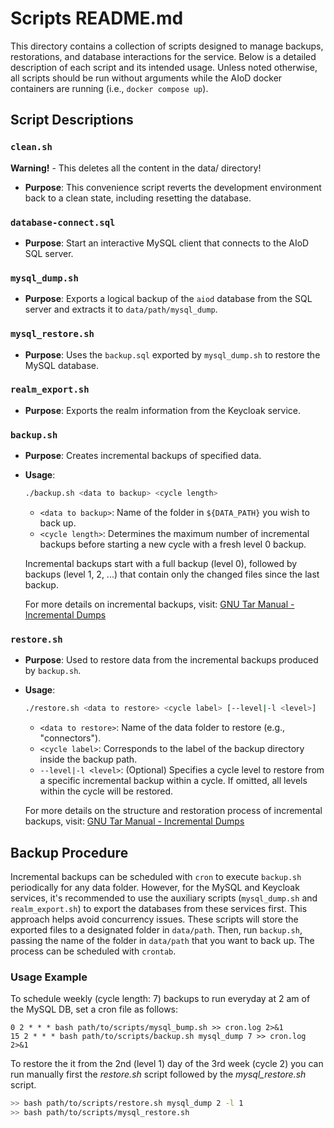 # Scripts README.md

This directory contains a collection of scripts designed to manage backups, restorations, and database interactions for the service. Below is a detailed description of each script and its intended usage.
Unless noted otherwise, all scripts should be run without arguments while the AIoD docker containers are running (i.e., `docker compose up`).

## Script Descriptions

### `clean.sh`

**Warning!** - This deletes all the content in the data/ directory!
- **Purpose**: This convenience script reverts the development environment back to a clean state, including resetting the database.


### `database-connect.sql`

- **Purpose**: Start an interactive MySQL client that connects to the AIoD SQL server. 

### `mysql_dump.sh`

- **Purpose**: Exports a logical backup of the `aiod` database from the SQL server and extracts it to `data/path/mysql_dump`.

### `mysql_restore.sh`

- **Purpose**: Uses the `backup.sql` exported by `mysql_dump.sh` to restore the MySQL database.

### `realm_export.sh`

- **Purpose**: Exports the realm information from the Keycloak service.

### `backup.sh`

- **Purpose**: Creates incremental backups of specified data.
- **Usage**:
  ```bash
  ./backup.sh <data to backup> <cycle length>
  ```
  - `<data to backup>`: Name of the folder in `${DATA_PATH}` you wish to back up.
  - `<cycle length>`: Determines the maximum number of incremental backups before starting a new cycle with a fresh level 0 backup.

  Incremental backups start with a full backup (level 0), followed by backups (level 1, 2, ...) that contain only the changed files since the last backup.

  For more details on incremental backups, visit: [GNU Tar Manual - Incremental Dumps](https://www.gnu.org/software/tar/manual/html_section/Incremental-Dumps.html)

### `restore.sh`

- **Purpose**: Used to restore data from the incremental backups produced by `backup.sh`.
- **Usage**:
  ```bash
  ./restore.sh <data to restore> <cycle label> [--level|-l <level>]
  ```
  - `<data to restore>`: Name of the data folder to restore (e.g., "connectors").
  - `<cycle label>`: Corresponds to the label of the backup directory inside the backup path.
  - `--level|-l <level>`: (Optional) Specifies a cycle level to restore from a specific incremental backup within a cycle. If omitted, all levels within the cycle will be restored.

  For more details on the structure and restoration process of incremental backups, visit: [GNU Tar Manual - Incremental Dumps](https://www.gnu.org/software/tar/manual/html_section/Incremental-Dumps.html)

## Backup Procedure

Incremental backups can be scheduled with `cron` to execute `backup.sh` periodically for any data folder. However, for the MySQL and Keycloak services, it's recommended to use the auxiliary scripts (`mysql_dump.sh` and `realm_export.sh`) to export the databases from these services first. This approach helps avoid concurrency issues. These scripts will store the exported files to a designated folder in `data/path`. Then, run `backup.sh`, passing the name of the folder in `data/path` that you want to back up. The process can be scheduled with `crontab`.

### Usage Example

To schedule weekly (cycle length: 7) backups to run everyday at 2 am of the MySQL DB, set a cron file as follows: 

```cron
0 2 * * * bash path/to/scripts/mysql_bump.sh >> cron.log 2>&1
15 2 * * * bash path/to/scripts/backup.sh mysql_dump 7 >> cron.log 2>&1
```

To restore the it from the 2nd (level 1) day of the 3rd week (cycle 2) you can run manually first the _restore.sh_ script followed by the _mysql_restore.sh_ script.

```bash
>> bash path/to/scripts/restore.sh mysql_dump 2 -l 1
>> bash path/to/scripts/mysql_restore.sh
```